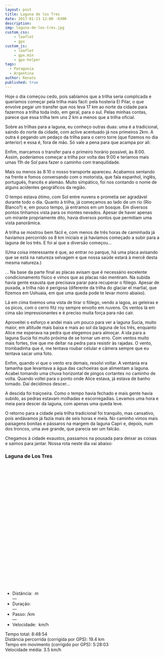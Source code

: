 ```yaml
---
layout: post
title: Laguna de los Tres
date: 2017-01-13 12:00 -0300
description: 
img: laguna-de-los-tres.jpg
custom_css:
    - leaflet
    - gpx
custom_js:
    - leaflet
    - gpx.min
    - gpx-helper
tags:
  - Patagonia
  - Argentina
author: Renato
published: true
---
```


Hoje o dia começou cedo, pois sabíamos que a trilha seria complicada
e queríamos começar pela trilha mais fácil: pela hosteria El Pilar, o que
envolve pegar um transfer que nos leva 17 km ao norte da cidade para fazermos
a trilha toda indo, em geral, para o sul. Pelas minhas contas, parece que essa
trilha tem uns 2 km a menos que a trilha oficial.

Sobre as trilhas para a laguna, eu conheço outras duas: uma é a tradicional,
saindo do norte da cidade, com aclive acentuado já nos primeiros 2km. A outra
é pegando um pedaço da trilha para o cerro torre (que fizemos no dia anterior)
e essa é, fora de mão. Só vale a pena para que acampa por ali. 

Enfim, marcamos o transfer para o primeiro horário possível, às 8:00. Assim,
poderíamos começar a trilha por volta das 9:00 e teríamos mais umas 11h de Sol
para fazer o caminho com tranquilidade.

Mais ou menos às 8:10 o nosso transporte apareceu. Acabamos sentando na frente
e fomos conversando com o motorista, que fala espanhol, inglês, português,
francês e alemão. Muito simpático, foi nos contando o nome de alguns acidentes
geográficos da região. 

O tempo estava ótimo, com Sol entre nuvens e prometia ser agradável durante
todo o dia. Quanto à trilha, já começamos ao lado de um rio (Rio Blanco?) e, em
pouco tempo, já entramos em um bosque. Em diversos pontos tínhamos vista para
os montes nevados. Apesar de haver apenas um mirante propriamente dito, havia
diversos pontos que permitiam uma vista panorâmica.

A trilha se mostrou bem fácil e, com menos de três horas de caminhada já
havíamos percorrido os 8 km iniciais e já havíamos começado a subir para
a laguna de los três. E foi aí que a diversão começou...

(Uma coisa interessante é que, ao entrar no parque, há uma placa avisando que
se está na natureza selvagem e que nossa saúde estará à mercê desta mesma
natureza.)

... Na base da parte final as placas avisam que é necessário excelente
condicionamento físico e vimos que as placas não mentiram. Na subida havia
gente exausta que precisava parar para recuperar o fôlego. Apesar de puxada,
a trilha não é perigosa (diferente da trilha do glaciar el martial, que fizemos
em Ushuaia, em que uma queda pode te levar morro abaixo).

Lá em cima tivemos uma vista de tirar o fôlego, vendo a lagoa, as geleiras e os
picos, com o cerro fitz roy sempre envolto em nuvens. Os ventos lá em cima são
impressionantes e é preciso muita força para não cair.

Aproveitei o esforço e andei mais um pouco para ver a laguna Sucia, muito
maior, em altitude mais baixa e mais ao sol da laguna de los três, enquanto
Alice me esperava na pedra que elegemos para almoçar. A ida para a laguna Sucia
foi muito próxima de se tornar um erro. Com ventos muito mais fortes, tive que
me deitar na pedra para resistir às rajadas. O vento, trombadinha que é, me
tentava roubar celular e câmera sempre que eu tentava sacar uma foto.

Enfim, quando vi que o vento era demais, resolvi voltar. A ventania era tamanha
que levantava a água das cachoeiras que alimentam a laguna. Acabei tomando uma
chuva horizontal de pingos cortantes no caminho de volta. Quando voltei para
o ponto onde Alice estava, já estava de banho tomado. Daí decidimos descer...

A descida foi traiçoeira. Como o tempo havia fechado e mais gente havia subido,
as pedras estavam molhadas e escorregadias. Levamos uma hora e meia para descer
da laguna, com apenas uma queda leve.

O retorno para a cidade pela trilha tradicional foi tranquilo, mas cansativo,
pois andávamos já fazia mais de seis horas e meia. No caminho vimos mais
paisagens bonitas e pássaros na margem da laguna Capri e, depois, num dos
troncos, uma ave grande, que parecia ser um falcão.

Chegamos à cidade exaustos, passamos na pousada para deixar as coisas e saímos
para jantar. Nossa rota neste dia vai abaixo:

<div class="gpx" id="gpx">
 <h3>Laguna de Los Tres</h3>
 <span class="start"></span>

 <div id="map" class="map leaflet-container" style="height: 400px; position:relative;"></div>

 <ul class="info">
  <li>Distância:&nbsp;<span class="distance"></span>&nbsp;m</li>&mdash;
  <li>Duração:&nbsp;<span class="duration"></span></li>&mdash;
  <li>Passo:&nbsp;<span class="pace"></span>/km</li>&mdash;
  <li>Velocidade:&nbsp;<span class="speed"></span>&nbsp;km/h</li>
 </ul>
</div>

<script>
    var gpx = '{{site.baseurl}}/assets/gpx/2018-01-13-laguna-de-los-tres.gpx';
    display_gpx('gpx', 'map', gpx);
</script>

Tempo total: 8:48:54<br/>
Distância percorrida (corrigida por GPS): 19.4 km <br/>
Tempo em movimento (corrigido por GPS): 5:28:03<br/>
Velocidade média: 3.5 km/h<br/>
